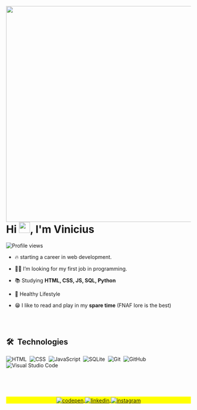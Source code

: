 <img align="right" height="590em" src="https://raw.githubusercontent.com/gist/Vinicius-Pepi/62511efaa04882967ec4ec279d6bdc5a/raw/1c4e7c2dd937c4c24d2ca1a235f94b5db5d023d2/gistprofile.svg"/>
<h1 align="left">Hi <img src="https://raw.githubusercontent.com/kaueMarques/kaueMarques/master/hi.gif" height="30px">, I'm Vinicius</h1>
<p align="left"> <img src="https://komarev.com/ghpvc/?username=Vinicius-Pepi&color=yellow" alt="Profile views" /> </p>

- 🔥 starting a career in web development.

- 🕵️‍♀️ I’m looking for my first job in programming.

- 📚 Studying **HTML, CSS, JS, SQL, Python**

- 💪 Healthy Lifestyle

- 😁 I like to read and play in my **spare time** (FNAF lore is the best)



<br><br>

## 🛠 &nbsp;Technologies

![HTML](https://img.shields.io/badge/-HTML-05122A?style=flat&logo=HTML5)&nbsp;
![CSS](https://img.shields.io/badge/-CSS-05122A?style=flat&logo=CSS3&logoColor=1572B6)&nbsp;
![JavaScript](https://img.shields.io/badge/-JavaScript-05122A?style=flat&logo=javascript)&nbsp;
![SQLite](https://img.shields.io/badge/-SQLite-05122A?style=flat&logo=sqlite)&nbsp;
![Git](https://img.shields.io/badge/-Git-05122A?style=flat&logo=git)&nbsp;
![GitHub](https://img.shields.io/badge/-GitHub-05122A?style=flat&logo=github)&nbsp;
![Visual Studio Code](https://img.shields.io/badge/-Visual%20Studio%20Code-05122A?style=flat&logo=visual-studio-code&logoColor=007ACC)&nbsp;


<br><br>

##

<p align="center" style="background:yellow">
<a href="https://codepen.io/Vinicius-Pepi" target="_blank">
  <img align="center" src="https://img.shields.io/badge/-ViniciusPepi-05122A?style=flat&logo=codepen" alt="codepen"/>
</a>

<a href="https://linkedin.com/in/vinicius-pepi" target="_blank">
  <img align="center" src="https://img.shields.io/badge/-ViniciusPepi-05122A?style=flat&logo=linkedin" alt="linkedin"/>
</a>

<a href="https://instagram.com/Vinicius_Pepi" target="_blank">
 <img align="center" src="https://img.shields.io/badge/-ViniciusPepi-05122A?style=flat&logo=instagram" alt="instagram"/>
</a>
</p>
